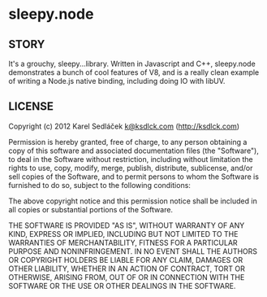 sleepy.node
===========

STORY
-----

It's a grouchy, sleepy...library.
Written in Javascript and C++, sleepy.node demonstrates a bunch of cool features of V8, and is a really clean example of writing a Node.js native binding, including doing IO with libUV.

LICENSE
-------

Copyright (c) 2012 Karel Sedláček <k@ksdlck.com> (http://ksdlck.com)

Permission is hereby granted, free of charge, to any person obtaining a copy of this software and associated documentation files (the "Software"), to deal in the Software without restriction, including without limitation the rights to use, copy, modify, merge, publish, distribute, sublicense, and/or sell copies of the Software, and to permit persons to whom the Software is furnished to do so, subject to the following conditions:

The above copyright notice and this permission notice shall be included in all copies or substantial portions of the Software.

THE SOFTWARE IS PROVIDED "AS IS", WITHOUT WARRANTY OF ANY KIND, EXPRESS OR IMPLIED, INCLUDING BUT NOT LIMITED TO THE WARRANTIES OF MERCHANTABILITY, FITNESS FOR A PARTICULAR PURPOSE AND NONINFRINGEMENT. IN NO EVENT SHALL THE AUTHORS OR COPYRIGHT HOLDERS BE LIABLE FOR ANY CLAIM, DAMAGES OR OTHER LIABILITY, WHETHER IN AN ACTION OF CONTRACT, TORT OR OTHERWISE, ARISING FROM, OUT OF OR IN CONNECTION WITH THE SOFTWARE OR THE USE OR OTHER DEALINGS IN THE SOFTWARE.
